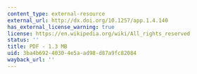 ```yaml
---
content_type: external-resource
external_url: http://dx.doi.org/10.1257/app.1.4.140
has_external_license_warning: true
license: https://en.wikipedia.org/wiki/All_rights_reserved
status: ''
title: PDF - 1.3 MB
uid: 3ba4b692-4030-4e5a-ad98-d87a9fc82084
wayback_url: ''
---
```

